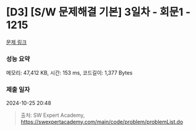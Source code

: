 # [D3] [S/W 문제해결 기본] 3일차 - 회문1 - 1215 

[문제 링크](https://swexpertacademy.com/main/code/problem/problemDetail.do?contestProbId=AV14QpAaAAwCFAYi) 

### 성능 요약

메모리: 47,412 KB, 시간: 153 ms, 코드길이: 1,377 Bytes

### 제출 일자

2024-10-25 20:48



> 출처: SW Expert Academy, https://swexpertacademy.com/main/code/problem/problemList.do